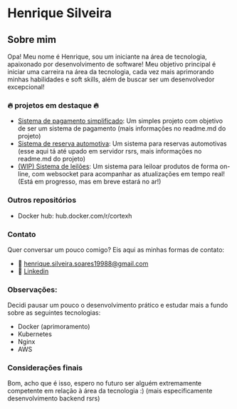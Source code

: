 # Henrique Silveira

## Sobre mim

Opa! Meu nome é Henrique, sou um iniciante na área de tecnologia, apaixonado por desenvolvimento de software!
Meu objetivo principal é iniciar uma carreira na área da tecnologia, cada vez mais aprimorando minhas habilidades e soft skills,
além de buscar ser um desenvolvedor excepcional!

### 🔥 projetos em destaque 🔥
- [Sistema de pagamento simplificado](https://github.com/CortexH/Sistema_Pagamento_simplificado): Um simples projeto com objetivo de ser um sistema de pagamento (mais informações no readme.md do projeto)
- [Sistema de reserva automotiva](https://github.com/CortexH/WIP_Sistema-reserva-automotiva): Um sistema para reservas automotivas (esse aqui tá até upado em servidor rsrs, mais informações no readme.md do projeto)
- [(WIP) Sistema de leilões](https://github.com/CortexH/WIP_Auction-System): Um sistema para leiloar produtos de forma on-line, com websocket para acompanhar as atualizações em tempo real! (Está em progresso, mas em breve estará no ar!)

### Outros repositórios 
- Docker hub: hub.docker.com/r/cortexh

### Contato
Quer conversar um pouco comigo? Eis aqui as minhas formas de contato:

- 📧 henrique.silveira.soares19988@gmail.com
- 🔷 [Linkedin](www.linkedin.com/in/henrique-silveira-6a2a392b5)

### Observações:

Decidi pausar um pouco o desenvolvimento prático e estudar mais a fundo sobre as seguintes tecnologias:
  - Docker (aprimoramento)
  - Kubernetes
  - Nginx
  - AWS

### Considerações finais

Bom, acho que é isso, espero no futuro ser alguém extremamente competente em relação à área da tecnologia :) (mais especificamente desenvolvimento backend rsrs)
